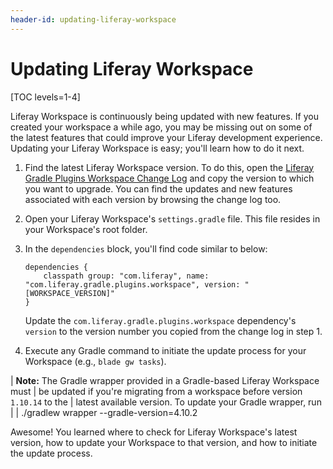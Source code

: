 ```yaml
---
header-id: updating-liferay-workspace
---
```


# Updating Liferay Workspace

[TOC levels=1-4]

Liferay Workspace is continuously being updated with new features. If you
created your workspace a while ago, you may be missing out on some of the latest
features that could improve your Liferay development experience. Updating your
Liferay Workspace is easy; you'll learn how to do it next.

1.  Find the latest Liferay Workspace version. To do this, open the
    [Liferay Gradle Plugins Workspace Change Log](https://github.com/liferay/liferay-portal/blob/master/modules/sdk/gradle-plugins-workspace/CHANGELOG.markdown)
    and copy the version to which you want to upgrade. You can find the updates
    and new features associated with each version by browsing the change log
    too.

2.  Open your Liferay Workspace's `settings.gradle` file. This file resides in
    your Workspace's root folder.

3.  In the `dependencies` block, you'll find code similar to below:

        dependencies {
            classpath group: "com.liferay", name: "com.liferay.gradle.plugins.workspace", version: "[WORKSPACE_VERSION]"
        }

    Update the `com.liferay.gradle.plugins.workspace` dependency's `version` to
    the version number you copied from the change log in step 1.

4.  Execute any Gradle command to initiate the update process for your Workspace
    (e.g., `blade gw tasks`).

| **Note:** The Gradle wrapper provided in a Gradle-based Liferay Workspace must
| be updated if you're migrating from a workspace before version `1.10.14` to the
| latest available version. To update your Gradle wrapper, run
| 
|     ./gradlew wrapper --gradle-version=4.10.2

Awesome! You learned where to check for Liferay Workspace's latest version, how
to update your Workspace to that version, and how to initiate the update
process.

